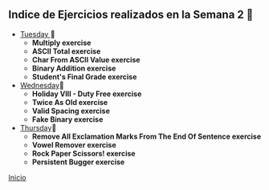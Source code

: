 ## Indice de Ejercicios realizados en la Semana 2  👻

<ul>
    <li>
    <a href="./Tuesday.md">Tuesday </a>🐎
        <ul>
            <li><strong>Multiply exercise</strong></li>
            <li><strong>ASCII Total exercise</strong></li>
            <li><strong>Char From ASCII Value exercise</strong></li>
            <li><strong>Binary Addition exercise</strong></li>
            <li><strong>Student's Final Grade exercise</strong></li>
        </ul>
    </li>
    <li>
    <a href="./Tuesday.md">Wednesday</a>🐧
        <ul>
            <li><strong>Holiday VIII - Duty Free exercise</strong></li>
            <li><strong>Twice As Old exercise</strong></li>
            <li><strong>Valid Spacing exercise</strong></li>
            <li><strong>Fake Binary exercise</strong></li>
        </ul>
    </li>
    <li>
    <a href="./Tuesday.md">Thursday</a>🐼
        <ul>
            <li><strong>Remove All Exclamation Marks From The End Of Sentence exercise</strong></li>
            <li><strong>Vowel Remover exercise</strong></li>
            <li><strong>Rock Paper Scissors! exercise</strong></li>
            <li><strong>Persistent Bugger exercise</strong></li>
        </ul>
    </li>
</ul>

<a href="../README.md">Inicio</a>